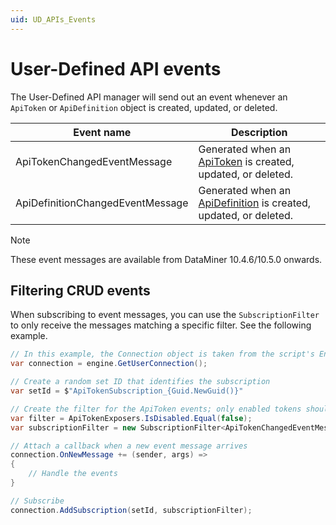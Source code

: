 ```yaml
---
uid: UD_APIs_Events
---
```


# User-Defined API events

The User-Defined API manager will send out an event whenever an `ApiToken` or `ApiDefinition` object is created, updated, or deleted.

| Event name | Description |
|---|---|
| ApiTokenChangedEventMessage       | Generated when an [ApiToken](xref:UD_APIs_Objects_ApiToken) is created, updated, or deleted. |
| ApiDefinitionChangedEventMessage  | Generated when an [ApiDefinition](xref:UD_APIs_Objects_ApiDefinition) is created, updated, or deleted. |

> [!NOTE]
> These event messages are available from DataMiner 10.4.6/10.5.0 onwards.<!-- RN 39117 -->

## Filtering CRUD events

When subscribing to event messages, you can use the `SubscriptionFilter` to only receive the messages matching a specific filter. See the following example.

```csharp
// In this example, the Connection object is taken from the script's Engine object
var connection = engine.GetUserConnection();

// Create a random set ID that identifies the subscription
var setId = $"ApiTokenSubscription_{Guid.NewGuid()}"

// Create the filter for the ApiToken events; only enabled tokens should match
var filter = ApiTokenExposers.IsDisabled.Equal(false);
var subscriptionFilter = new SubscriptionFilter<ApiTokenChangedEventMessage, ApiToken>(filter);

// Attach a callback when a new event message arrives
connection.OnNewMessage += (sender, args) =>
{
    // Handle the events
}

// Subscribe
connection.AddSubscription(setId, subscriptionFilter);
```
